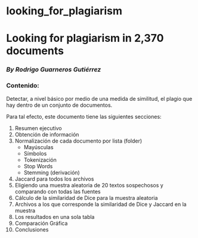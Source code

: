 # looking_for_plagiarism
# Looking for plagiarism in 2,370 documents 
### ***By Rodrigo Guarneros Gutiérrez***

### Contenido:

Detectar,  a nivel básico por medio de una medida de similitud, el plagio que hay dentro de un conjunto de documentos.

Para tal efecto, este documento tiene las siguientes secciones:

1. Resumen ejecutivo
2. Obtención de información
3. Normalización de cada documento por lista (folder)
    * Mayúsculas
    * Símbolos
    * Tokenización
    * Stop Words
    * Stemming (derivación)
4. Jaccard para todos los archivos
5. Eligiendo una muestra aleatoria de 20 textos sospechosos y comparando con todas las fuentes
6. Cálculo de la similaridad de Dice para la muestra aleatoria
7. Archivos a los que corresponde la similaridad de Dice y Jaccard en la muestra
8. Los resultados en una sola tabla
9. Comparación Gráfica
10. Conclusiones
